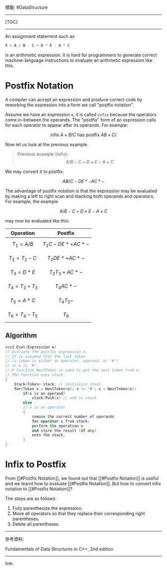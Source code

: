 標籤: #DataStructure 

---

[TOC]

---

An assignment statement such as

```cpp
X = A / B - C + D * E - A * C
```

is an arithmetic expression. It is hard for programmers to generate correct machine-language instructions to evaluate an arithmetic expression like this.

# Postfix Notation

A compiler can accept an expression and produce correct code by reworking the expression into a form we call "postfix notation".

Assume we have an expression `e`, it is called `infix` because the operators come in-between the operands. The "postfix" form of an expression calls for each operator to appear after its operands. For example:

$$
\text{ infix }
A \times B / C
\text{ has postfix }
AB\times C/
$$

Now let us look at the previous example.

> Previous example (infix):
> $$A / B - C + D \times E - A \times C$$

We may convert it to postfix:

$$AB/C-DE*-AC*-$$

The advantage of postfix notation is that the expression may be evaluated by making a left to right scan and stacking both operands and operators. For example, the example 

$$A / B - C + D \times E - A \times C$$

may now be evaluated like this:

| Operation           | Postfix             |
| ------------------- | ------------------- |
| $$T_1 = A / B$$     | $$T_1C - DE*+AC*-$$ |
| $$T_2 = T_1 - C$$   | $$T_2DE*+AC*-$$     |
| $$T_3 = D*E$$       | $$T_2T_3+AC*-$$     |
| $$T_4 = T_2+T_3$$   | $$T_4AC*-$$         |
| $$T_5 = A*C$$       | $$T_4T_5-$$         |
| $$T_6 = T_4 - T_5$$ | $$T_6$$             | 

## Algorithm

```cpp
void Eval(Expression e)
// Evaluate the postfix expression e.
// It is assumed that the last token
// (a token is either an operator, operand, or '#')
// in e is '#'.
// A function NextToken is used to get the next token from e.
// The function uses stack.
{
	Stack<Token> stack; // initialize stack
	for(Token x = NextToken(e); x != '#'; x = NextToken(e))
		if(x is an operand)
			stack.Push(x) // add to stack
		else
		// x is an operator
		{
			remove the correct number of operands 
			for operator x from stack;
			perform the operation x 
			and store the result (if any)
			onto the stack;
		}
}
```

# Infix to Postfix

From [[#Postfix Notation]], we found out that [[#Postfix Notation]] is useful and we learnt how to evaluate [[#Postfix Notation]]. But how to convert infix notation to [[#Postfix Notation]]?

The steps are as follows:

1. Fully parenthesize the expression.
2. Move all operators so that they replace their corresponding right parentheses.
3. Delete all parentheses.

---

參考資料:

Fundamentals of Data Structures in C++, 2nd edition

---

link:

